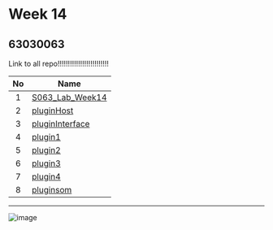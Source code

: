 # Week 14

## 63030063

Link to all repo!!!!!!!!!!!!!!!!!!!!!!!!!

| No | Name |
|:-:|-----|
|1|[S063_Lab_Week14](https://github.com/063Patteera/S063_Lab_Week14)|
|2|[pluginHost](https://github.com/063Patteera/pluginHost)|
|3|[pluginInterface](https://github.com/063Patteera/pluginInterface)|
|4|[plugin1](https://github.com/063Patteera/plugin1)|
|5|[plugin2](https://github.com/063Patteera/plugin2)|
|6|[plugin3](https://github.com/063Patteera/plugin3)|
|7|[plugin4](https://github.com/063Patteera/plugin4)|
|8|[pluginsom](https://github.com/063Patteera/pluginsom)|

-----------------------------------

![image](https://user-images.githubusercontent.com/92082157/146582832-b44d9e88-a9b9-4acc-a6aa-eac15d9b4f84.png)
